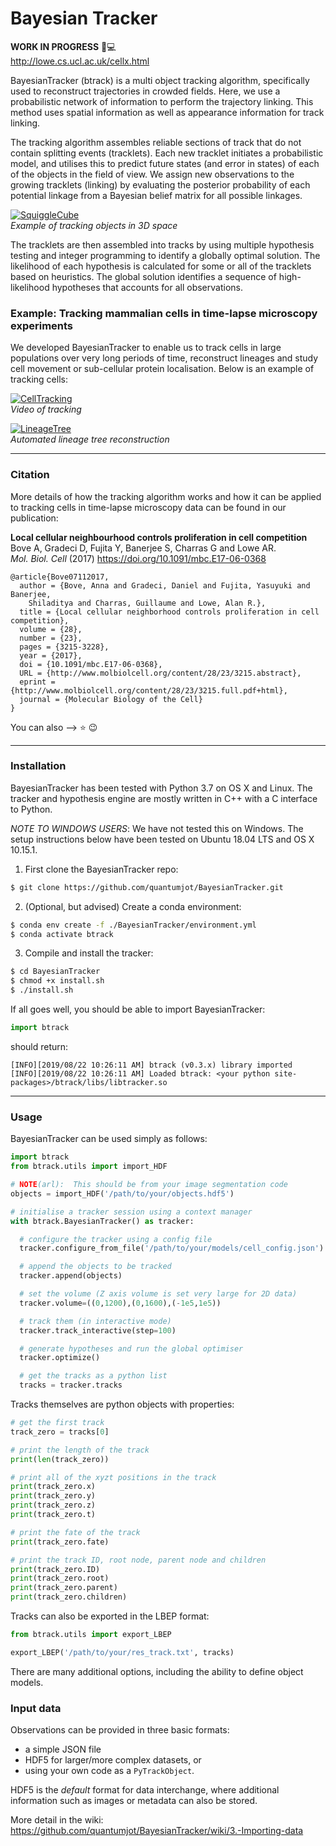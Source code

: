 # Bayesian Tracker

**WORK IN PROGRESS** :microscope::computer:  
http://lowe.cs.ucl.ac.uk/cellx.html


BayesianTracker (btrack) is a multi object tracking algorithm, specifically
used to reconstruct trajectories in crowded fields. Here, we use a
probabilistic network of information to perform the trajectory linking. This
method uses spatial information as well as appearance information for track linking.

The tracking algorithm assembles reliable sections of track that do not
contain splitting events (tracklets). Each new tracklet initiates a
probabilistic model, and utilises this to predict future states (and error in
states) of each of the objects in the field of view.  We assign new observations
to the growing tracklets (linking) by evaluating the posterior probability of
each potential linkage from a Bayesian belief matrix for all possible linkages.

[![SquiggleCube](http://lowe.cs.ucl.ac.uk/images/bayesian_tracker.png)](http://lowe.cs.ucl.ac.uk)  
*Example of tracking objects in 3D space*

The tracklets are then assembled into tracks by using multiple hypothesis
testing and integer programming to identify a globally optimal solution. The
likelihood of each hypothesis is calculated for some or all of the tracklets
based on heuristics. The global solution identifies a sequence of
high-likelihood hypotheses that accounts for all observations.





### Example: Tracking mammalian cells in time-lapse microscopy experiments

We developed BayesianTracker to enable us to track cells in large populations over very long periods of time, reconstruct lineages and study cell movement or sub-cellular protein localisation. Below is an example of tracking cells:

[![CellTracking](http://lowe.cs.ucl.ac.uk/images/youtube.png)](https://youtu.be/EjqluvrJGCg)  
*Video of tracking*

[![LineageTree](http://lowe.cs.ucl.ac.uk/images/bayesian_tracker_lineage_tree.png)](http://lowe.cs.ucl.ac.uk)  
*Automated lineage tree reconstruction*



---
### Citation

More details of how the tracking algorithm works and how it can be applied to
tracking cells in time-lapse microscopy data can be found in our publication:

**Local cellular neighbourhood controls proliferation in cell competition**  
Bove A, Gradeci D, Fujita Y, Banerjee S, Charras G and Lowe AR.  
*Mol. Biol. Cell* (2017) <https://doi.org/10.1091/mbc.E17-06-0368>

```
@article{Bove07112017,
  author = {Bove, Anna and Gradeci, Daniel and Fujita, Yasuyuki and Banerjee,
    Shiladitya and Charras, Guillaume and Lowe, Alan R.},
  title = {Local cellular neighborhood controls proliferation in cell competition},
  volume = {28},
  number = {23},
  pages = {3215-3228},
  year = {2017},
  doi = {10.1091/mbc.E17-06-0368},
  URL = {http://www.molbiolcell.org/content/28/23/3215.abstract},
  eprint = {http://www.molbiolcell.org/content/28/23/3215.full.pdf+html},
  journal = {Molecular Biology of the Cell}
}
```

You can also --> :star: :wink:

---

### Installation

BayesianTracker has been tested with Python 3.7 on OS X and Linux.
The tracker and hypothesis engine are mostly written in C++ with a C interface to Python.

*NOTE TO WINDOWS USERS*: We have not tested this on Windows. The setup
instructions below have been tested on Ubuntu 18.04 LTS and OS X 10.15.1.

1. First clone the BayesianTracker repo:
```sh
$ git clone https://github.com/quantumjot/BayesianTracker.git
```

2. (Optional, but advised) Create a conda environment:
```sh
$ conda env create -f ./BayesianTracker/environment.yml
$ conda activate btrack
```

3. Compile and install the tracker:
```sh
$ cd BayesianTracker
$ chmod +x install.sh
$ ./install.sh
```

If all goes well, you should be able to import BayesianTracker:
```python
import btrack
```

should return:
```
[INFO][2019/08/22 10:26:11 AM] btrack (v0.3.x) library imported
[INFO][2019/08/22 10:26:11 AM] Loaded btrack: <your python site-packages>/btrack/libs/libtracker.so
```



---

### Usage

BayesianTracker can be used simply as follows:

```python
import btrack
from btrack.utils import import_HDF

# NOTE(arl):  This should be from your image segmentation code
objects = import_HDF('/path/to/your/objects.hdf5')

# initialise a tracker session using a context manager
with btrack.BayesianTracker() as tracker:

  # configure the tracker using a config file
  tracker.configure_from_file('/path/to/your/models/cell_config.json')

  # append the objects to be tracked
  tracker.append(objects)

  # set the volume (Z axis volume is set very large for 2D data)
  tracker.volume=((0,1200),(0,1600),(-1e5,1e5))

  # track them (in interactive mode)
  tracker.track_interactive(step=100)

  # generate hypotheses and run the global optimiser
  tracker.optimize()

  # get the tracks as a python list
  tracks = tracker.tracks
```

Tracks themselves are python objects with properties:

```python
# get the first track
track_zero = tracks[0]

# print the length of the track
print(len(track_zero))

# print all of the xyzt positions in the track
print(track_zero.x)
print(track_zero.y)
print(track_zero.z)
print(track_zero.t)

# print the fate of the track
print(track_zero.fate)

# print the track ID, root node, parent node and children
print(track_zero.ID)
print(track_zero.root)
print(track_zero.parent)
print(track_zero.children)

```

Tracks can also be exported in the LBEP format:
```python
from btrack.utils import export_LBEP

export_LBEP('/path/to/your/res_track.txt', tracks)
```

There are many additional options, including the ability to define object models.

### Input data
Observations can be provided in three basic formats:
+ a simple JSON file
+ HDF5 for larger/more complex datasets, or
+ using your own code as a `PyTrackObject`.

HDF5 is the *default* format for data interchange, where additional information
such as images or metadata can also be stored.  

More detail in the wiki:
https://github.com/quantumjot/BayesianTracker/wiki/3.-Importing-data
